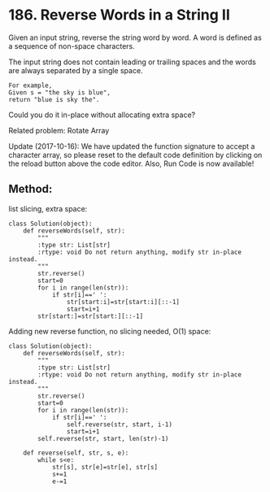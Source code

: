 # 186. Reverse Words in a String II

Given an input string, reverse the string word by word. A word is defined as a sequence of non-space characters.

The input string does not contain leading or trailing spaces and the words are always separated by a single space.

    For example,
    Given s = "the sky is blue",
    return "blue is sky the".

Could you do it in-place without allocating extra space?

Related problem: Rotate Array

Update (2017-10-16):
We have updated the function signature to accept a character array, 
so please reset to the default code definition by clicking on the reload button above the code editor. 
Also, Run Code is now available!

## Method:

list slicing, extra space:

    class Solution(object):
        def reverseWords(self, str):
            """
            :type str: List[str]
            :rtype: void Do not return anything, modify str in-place instead.
            """
            str.reverse()
            start=0
            for i in range(len(str)):
                if str[i]==' ':
                    str[start:i]=str[start:i][::-1]
                    start=i+1
            str[start:]=str[start:][::-1]
            
Adding new reverse function, no slicing needed, O(1) space:

    class Solution(object):
        def reverseWords(self, str):
            """
            :type str: List[str]
            :rtype: void Do not return anything, modify str in-place instead.
            """
            str.reverse()
            start=0
            for i in range(len(str)):
                if str[i]==' ':
                    self.reverse(str, start, i-1)
                    start=i+1
            self.reverse(str, start, len(str)-1)
            
        def reverse(self, str, s, e):
            while s<e:
                str[s], str[e]=str[e], str[s]
                s+=1
                e-=1